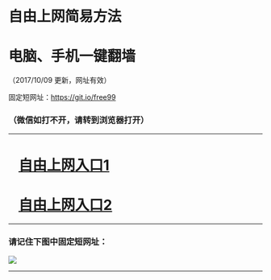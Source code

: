 ﻿# 自由上网简易方法

# 电脑、手机一键翻墙

（2017/10/09 更新，网址有效）

固定短网址：https://git.io/free99

### （微信如打不开，请转到浏览器打开）


***





# &nbsp;&nbsp; <a href="http://ft247142960.fwq-tz-1001.info/fwqtz01.html?t=100900120050 " target="_blank">自由上网入口1</a>
# &nbsp;&nbsp; <a href="http://ft2844622232.fwq-tz-1002.info/fwqtz02.html?t=100900113695 " target="_blank">自由上网入口2</a>
***

### 请记住下图中固定短网址：

<img src="https://s3-us-west-2.amazonaws.com/fwq-1001/yjfq-20170905okok.png" /> 


***

